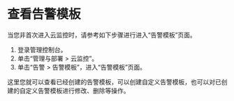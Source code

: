 # 查看告警模板<a name="ZH-CN_TOPIC_0084572275"></a>

当您非首次进入云监控时，请参考如下步骤进行进入“告警模板”页面。

1.  登录管理控制台。
2.  单击“管理与部署 \> 云监控”。
3.  单击“告警 \> 告警模板”，进入“告警模板”页面。

这里您就可以查看已经创建的告警模板，可以创建自定义告警模板，也可以对已创建的自定义告警模板进行修改、删除等操作。

